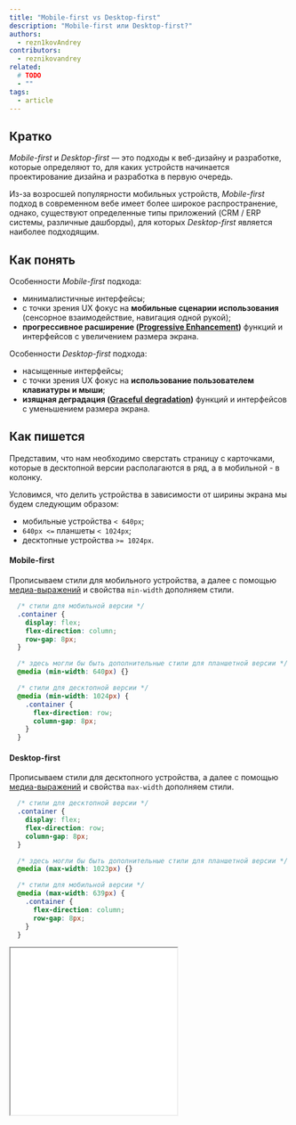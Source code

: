 ```yaml
---
title: "Mobile-first vs Desktop-first"
description: "Mobile-first или Desktop-first?"
authors:
  - rezn1kovAndrey
contributors:
  - reznikovandrey
related:
  # TODO
  - ""
tags:
  - article
---
```


## Кратко
_Mobile-first_ и _Desktop-first_ — это подходы к веб-дизайну и разработке, которые определяют то, для каких устройств начинается проектирование дизайна и разработка в первую очередь. 

Из-за возросшей популярности мобильных устройств, _Mobile-first_ подход в современном вебе имеет более широкое распространение, однако, существуют определенные типы приложений (CRM / ERP системы, различные дашборды), для которых _Desktop-first_ является наиболее подходящим.

## Как понять
Особенности _Mobile-first_ подхода:
- минималистичные интерфейсы;
- с точки зрения UX фокус на **мобильные сценарии использования** (сенсорное взаимодействие, навигация одной рукой);
- **прогрессивное расширение ([Progressive Enhancement](https://developer.mozilla.org/en-US/docs/Glossary/Progressive_Enhancement))** функций и интерфейсов с увеличением размера экрана.

Особенности _Desktop-first_ подхода:
- насыщенные интерфейсы;
- с точки зрения UX фокус на **использование пользователем клавиатуры и мыши**;
- **изящная деградация ([Graceful degradation](https://developer.mozilla.org/en-US/docs/Glossary/Graceful_degradation))** функций и интерфейсов с уменьшением размера экрана.

## Как пишется
Представим, что нам необходимо сверстать страницу с карточками, которые в десктопной версии располагаются в ряд, а в мобильной - в колонку.

Условимся, что делить устройства в зависимости от ширины экрана мы будем следующим образом:
- мобильные устройства `< 640px`;
- `640px <=` планшеты `< 1024px`;
- десктопные устройства `>= 1024px`.

#### Mobile-first
Прописываем стили для мобильного устройства, а далее с помощью [медиа-выражений](/css/media/) и свойства `min-width` дополняем стили.

```css
  /* стили для мобильной версии */
  .container {
    display: flex;
    flex-direction: column;
    row-gap: 8px;
  }

  /* здесь могли бы быть дополнительные стили для планшетной версии */
  @media (min-width: 640px) {}

  /* стили для десктопной версии */
  @media (min-width: 1024px) {
    .container {
      flex-direction: row;
      column-gap: 8px;
    }
  }
```

#### Desktop-first
Прописываем стили для десктопного устройства, а далее с помощью [медиа-выражений](/css/media/) и свойства `max-width` дополняем стили.

```css
  /* стили для десктопной версии */
  .container {
    display: flex;
    flex-direction: row;
    column-gap: 8px;
  }

  /* здесь могли бы быть дополнительные стили для планшетной версии */
  @media (max-width: 1023px) {}

  /* стили для мобильной версии */
  @media (max-width: 639px) {
    .container {
      flex-direction: column;
      row-gap: 8px;
    }
  }
```

<iframe title="Адаптивная верстка" src="demos/adaptive-layout/" height="300"></iframe>